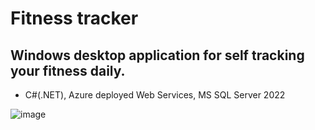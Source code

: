 # Fitness tracker
## Windows desktop application for self tracking your fitness daily.
- C#(.NET), Azure deployed Web Services, MS SQL Server 2022
  
![image](https://github.com/Riveen/Fitness-Tracker/assets/59859848/44ccf82d-5bea-49fb-a1dd-fea3dd984aee)
